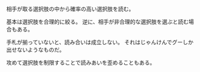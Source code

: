 相手が取る選択肢の中から確率の高い選択肢を読む。

基本は選択肢を合理的に絞る。
逆に、相手が非合理的な選択肢を選ぶと読む場合もある。

手札が揃っていないと、読み合いは成立しない。
それはじゃんけんでグーしか出せないようなものだ。

攻めて選択肢を制限することで読みあいを歪めることもある。
